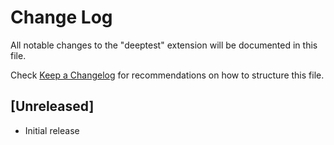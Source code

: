# Change Log

All notable changes to the "deeptest" extension will be documented in this file.

Check [Keep a Changelog](http://keepachangelog.com/) for recommendations on how to structure this file.

## [Unreleased]

- Initial release